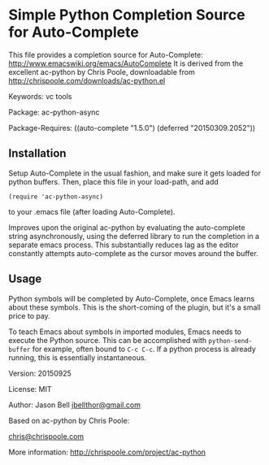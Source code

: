 Simple Python Completion Source for Auto-Complete
=================================================
This file provides a completion source for Auto-Complete:
http://www.emacswiki.org/emacs/AutoComplete
It is derived from the excellent ac-python by Chris Poole, downloadable from
http://chrispoole.com/downloads/ac-python.el

Keywords: vc tools

Package: ac-python-async

Package-Requires: ((auto-complete "1.5.0") (deferred "20150309.2052"))

Installation
------------

Setup Auto-Complete in the usual fashion, and make sure it gets loaded for
python buffers. Then, place this file in your load-path, and add

    (require 'ac-python-async)

to your .emacs file (after loading Auto-Complete).

Improves upon the original ac-python by evaluating the auto-complete string
asynchronously, using the deferred library to run the completion in a separate emacs
process.  This substantially reduces lag as the editor constantly attempts
auto-complete as the cursor moves around the buffer.

Usage
-----

Python symbols will be completed by Auto-Complete, once Emacs learns about
these symbols. This is the short-coming of the plugin, but it's a small
price to pay.

To teach Emacs about symbols in imported modules, Emacs needs to execute
the Python source. This can be accomplished with `python-send-buffer` for
example, often bound to `C-c C-c`. If a python process is already running,
this is essentially instantaneous.

Version: 20150925

License: MIT

Author: Jason Bell  <jbellthor@gmail.com>

Based on ac-python by Chris Poole:

<chris@chrispoole.com>

More information: http://chrispoole.com/project/ac-python
